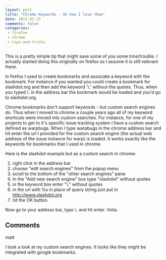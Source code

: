 ```yaml
---
layout: post
title: "Chrome Keywords - Oh how I love thee"
date: 2013-01-22
comments: false
categories:
 - firefox
 - chrome
 - tips-and-tricks
---
```

This is a pretty simple tip that might save some of you some time/trouble.  I
actually started doing this originally on firefox so I assume it is still
relevant there.  
  
In firefox I used to create bookmarks and associate a keyword with the
bookmark.  For instance if you wanted you could create a bookmark for
slashdot.org and then add the keyword '\\.' without the quotes.  Thus, when
you typed \\. in the address bar the bookmark would be loaded and you'd go to
slashdot.org.  
  
Chrome bookmarks don't support keywords - but custom search engines do.  Thus
when I moved to chrome a couple years ago all of my keyword shortcuts were
moved into custom searches.  For instance, for one of my projects to get to
it's specific issue tracking system I have a custom search defined as
warpbugs.  When I type warpbugs in the chrome address bar and hit enter the
url I provided for the custom search engine (the actual web address of the
issue instance for warp) is loaded.  It works exactly like the keywords for
bookmarks that I used in chrome.  
  
Here is the slashdot example but as a custom search in chrome:  
  

  1. right click in the address bar
  2. choose "edit search engines" from the popup menu
  3. scroll to the bottom of the "other search engines" pane
  4. In the "Add new search engine" box type "slashdot" without quotes
  5. in the keyword box enter "\\." without quotes
  6. in the url with %s in place of query string just put in http://www.slashdot.org
  7. hit the OK button.

Now go to your address bar, type \\. and hit enter.   Voila.

## Comments

matt

I took a look at my custom search engines. It looks like they might be
integrated with google bookmarks.

